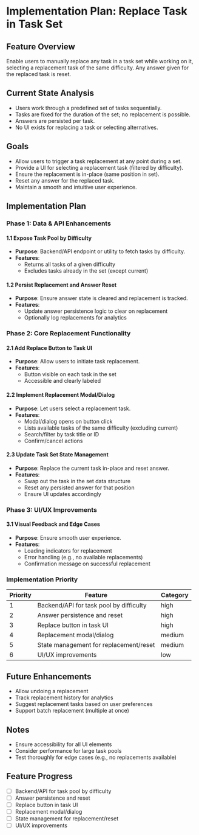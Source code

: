 # Implementation Plan: Replace Task in Task Set

## Feature Overview

Enable users to manually replace any task in a task set while working on it, selecting a replacement task of the same difficulty. Any answer given for the replaced task is reset.

## Current State Analysis

- Users work through a predefined set of tasks sequentially.
- Tasks are fixed for the duration of the set; no replacement is possible.
- Answers are persisted per task.
- No UI exists for replacing a task or selecting alternatives.

## Goals

- Allow users to trigger a task replacement at any point during a set.
- Provide a UI for selecting a replacement task (filtered by difficulty).
- Ensure the replacement is in-place (same position in set).
- Reset any answer for the replaced task.
- Maintain a smooth and intuitive user experience.

## Implementation Plan

### Phase 1: Data & API Enhancements

#### 1.1 Expose Task Pool by Difficulty
- **Purpose**: Backend/API endpoint or utility to fetch tasks by difficulty.
- **Features**:
  - Returns all tasks of a given difficulty
  - Excludes tasks already in the set (except current)

#### 1.2 Persist Replacement and Answer Reset
- **Purpose**: Ensure answer state is cleared and replacement is tracked.
- **Features**:
  - Update answer persistence logic to clear on replacement
  - Optionally log replacements for analytics

### Phase 2: Core Replacement Functionality

#### 2.1 Add Replace Button to Task UI
- **Purpose**: Allow users to initiate task replacement.
- **Features**:
  - Button visible on each task in the set
  - Accessible and clearly labeled

#### 2.2 Implement Replacement Modal/Dialog
- **Purpose**: Let users select a replacement task.
- **Features**:
  - Modal/dialog opens on button click
  - Lists available tasks of the same difficulty (excluding current)
  - Search/filter by task title or ID
  - Confirm/cancel actions

#### 2.3 Update Task Set State Management
- **Purpose**: Replace the current task in-place and reset answer.
- **Features**:
  - Swap out the task in the set data structure
  - Reset any persisted answer for that position
  - Ensure UI updates accordingly

### Phase 3: UI/UX Improvements

#### 3.1 Visual Feedback and Edge Cases
- **Purpose**: Ensure smooth user experience.
- **Features**:
  - Loading indicators for replacement
  - Error handling (e.g., no available replacements)
  - Confirmation message on successful replacement

### Implementation Priority

| Priority | Feature                                 | Category |
| -------- | --------------------------------------- | -------- |
| 1        | Backend/API for task pool by difficulty | high     |
| 2        | Answer persistence and reset            | high     |
| 3        | Replace button in task UI               | high     |
| 4        | Replacement modal/dialog                | medium   |
| 5        | State management for replacement/reset  | medium   |
| 6        | UI/UX improvements                     | low      |

## Future Enhancements

- Allow undoing a replacement
- Track replacement history for analytics
- Suggest replacement tasks based on user preferences
- Support batch replacement (multiple at once)

## Notes

- Ensure accessibility for all UI elements
- Consider performance for large task pools
- Test thoroughly for edge cases (e.g., no replacements available)

## Feature Progress

- [ ] Backend/API for task pool by difficulty
- [ ] Answer persistence and reset
- [ ] Replace button in task UI
- [ ] Replacement modal/dialog
- [ ] State management for replacement/reset
- [ ] UI/UX improvements
